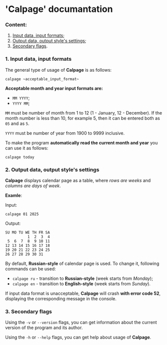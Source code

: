 # 'Calpage' documantation
### Content:
1. [Input data, input formats](#p1);
2. [Output data, output style's settings](#p2);
3. [Secondary flags](#p3).

<h3 id='p1'>1. Input data, input formats</h3>

The general type of usage of **Calpage** is as follows:
```
calpage ~acceptable_input_format~
```
**Acceptable month and year input formats are:**
- ```MM YYYY```;
- ```YYYY MM```;

```MM``` must be number of month from 1 to 12 (1 - January, 12 - December). If the month number is less than 10, for example 5, then it can be entered both as ```05``` and as ```5```.

```YYYY``` must be number of year from 1900 to 9999 inclusive.

To make the program **automatically read the current month and year** you can use it as follows:
```
calpage today
```
<h3 id='p2'>2. Output data, output style's settings</h3>

**Calpage** displays calendar page as a table, where _rows are weeks_ and _columns are days of week_.

**Examle**:

Input:
```
calpage 01 2025
```
Output:
```
SU MO TU WE TH FR SA
          1  2  3  4
 5  6  7  8  9 10 11
12 13 14 15 16 17 18
19 20 21 22 23 24 25
26 27 28 29 30 31
```
By default, **Russian-style** of calendar page is used. To change it, following commands can be used:

- ```calpage ru``` - transition to **Russian-style** (week starts from _Monday_);
- ```calpage en``` - transition to **English-style** (week starts from _Sunday_).

If input data format is unacceptable, **Calpage** will crash **with error code 52**, displaying the corresponding message in the console.
<h3 id='p3'>3. Secondary flags</h3>

Using the ```-v``` or ```--version``` flags, you can get information about the current version of the program and its author.

Using the ```-h``` or ```--help``` flags, you can get help about usage of **Calpage**.

